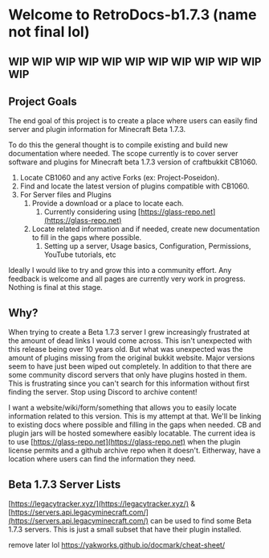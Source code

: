 # Welcome to RetroDocs-b1.7.3 (name not final lol)

## WIP WIP WIP WIP WIP WIP WIP WIP WIP WIP WIP WIP

## Project Goals
The end goal of this project is to create a place where users can easily find server and plugin information for Minecraft Beta 1.7.3. 

To do this the general thought is to compile existing and build new documentation where needed. The scope currently is to cover server software and plugins for Minecraft beta 1.7.3 version of craftbukkit CB1060. 

1. Locate CB1060 and any active Forks (ex: Project-Poseidon).
2. Find and locate the latest version of plugins compatible with CB1060.
3. For Server files and Plugins
    1. Provide a download or a place to locate each. 
        1. Currently considering using [https://glass-repo.net](https://glass-repo.net)
    2. Locate related information and if needed, create new documentation to fill in the gaps where possible.
        1. Setting up a server, Usage basics, Configuration, Permissions, YouTube tutorials, etc


Ideally I would like to try and grow this into a community effort. Any feedback is welcome and all pages are currently very work in progress. Nothing is final at this stage.


## Why?
When trying to create a Beta 1.7.3 server I grew increasingly frustrated at the amount of dead links I would come across. This isn't unexpected with this release being over 10 years old. But what was unexpected was the amount of plugins missing from the original bukkit website. Major versions seem to have just been wiped out completely. In addition to that there are some community discord servers that only have plugins hosted in them. This is frustrating since you can't search for this information without first finding the server. Stop using Discord to archive content! 

I want a website/wiki/form/something that allows you to easily locate information related to this version. This is my attempt at that. We'll be linking to existing docs where possible and filling in the gaps when needed. CB and plugin jars will be hosted somewhere easibly locatable. The current idea is to use [https://glass-repo.net](https://glass-repo.net) when the plugin license permits and a github archive repo when it doesn't. Eitherway, have a location where users can find the information they need.


## Beta 1.7.3 Server Lists

[https://legacytracker.xyz/](https://legacytracker.xyz/) & [https://servers.api.legacyminecraft.com/](https://servers.api.legacyminecraft.com/) can be used to find some Beta 1.7.3 servers. This is just a small subset that have their plugin installed.



remove later lol
https://yakworks.github.io/docmark/cheat-sheet/